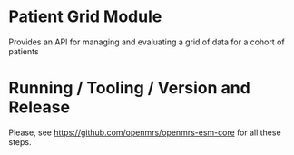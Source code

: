 # Patient Grid Module
Provides an API for managing and evaluating a grid of data for a cohort of patients


# Running / Tooling / Version and Release

Please, see https://github.com/openmrs/openmrs-esm-core for all these steps.
